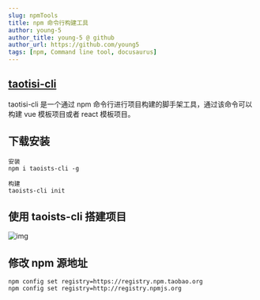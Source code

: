 ```yaml
---
slug: npmTools
title: npm 命令行构建工具
author: young-5
author_title: young-5 @ github
author_url: https://github.com/young5
tags: [npm, Command line tool, docusaurus]
---
```


## [taotisi-cli](https://www.npmjs.com/package/taoists-cli)

taotisi-cli 是一个通过 npm 命令行进行项目构建的脚手架工具，通过该命令可以构建 vue 模板项目或者 react 模板项目。

## 下载安装

    安装
    npm i taoists-cli -g

    构建
    taoists-cli init

## 使用 taoists-cli 搭建项目

![img](../static/gif/cli.gif)

## 修改 npm 源地址

    npm config set registry=https://registry.npm.taobao.org
    npm config set registry=http://registry.npmjs.org

